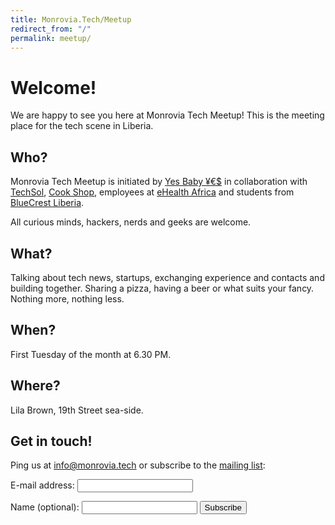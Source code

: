 ```yaml
---
title: Monrovia.Tech/Meetup
redirect_from: "/"
permalink: meetup/
---
```


# Welcome!

We are happy to see you here at Monrovia Tech Meetup!
This is the meeting place for the tech scene in Liberia.

## Who?

Monrovia Tech Meetup is initiated by [Yes Baby ¥€$](https://yesbabyyes.se/) in collaboration
with [TechSol](http://techsolict.org/), [Cook Shop](http://cookshop.biz/), employees
at [eHealth Africa](http://ehealthafrica.org/) and students from
[BlueCrest Liberia](http://liberia.bluecrestcollege.com/).

All curious minds, hackers, nerds and geeks are welcome.

## What?

Talking about tech news, startups, exchanging experience and contacts and building together.
Sharing a pizza, having a beer or what suits your fancy. Nothing more, nothing less.

## When?

First Tuesday of the month at 6.30 PM.

## Where?

Lila Brown, 19th Street sea-side.

## Get in touch!

Ping us at [info@monrovia.tech](mailto:info@monrovia.tech) or subscribe to the [mailing list](https://mail.yesbabyyes.se/mailman/listinfo/meetup):

<form method="post" action="https://mail.yesbabyyes.se/mailman/subscribe/meetup" target="_blank">
  <p>
    <label for="email">E-mail address:</label>
    <input type="email" name="email" id="email">
  </p>
  <p>
    <label for="name">Name (optional):</label>
    <input type="text" name="fullname" id="name">
    <button type="submit">Subscribe</button>
  </p>
</form>
